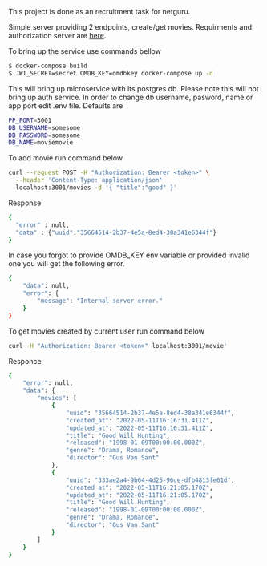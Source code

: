 This project is done as an recruitment task for netguru.

Simple server providing 2 endpoints, create/get movies. Requirments and authorization server are [here](https://github.com/netguru/nodejs-recruitment-task).


To bring up the service use commands bellow

```sh
$ docker-compose build
$ JWT_SECRET=secret OMDB_KEY=omdbkey docker-compose up -d
```

This will bring up microservice with its postgres db. Please note this will not bring up auth service.
In order to change db username, pasword, name or app port edit .env file. Defaults are

```sh
PP_PORT=3001
DB_USERNAME=somesome
DB_PASSWORD=somesome
DB_NAME=moviemovie
```

To add movie run command below
```sh
curl --request POST -H "Authorization: Bearer <token>" \
  --header 'Content-Type: application/json'
  localhost:3001/movies -d '{ "title":"good" }'  
```
Response
```sh
{
  "error" : null,
  "data" : {"uuid":"35664514-2b37-4e5a-8ed4-38a341e6344f"}
}
```

In case you forgot to provide OMDB_KEY env variable or provided invalid one you will get the following error.

```sh
{
    "data": null,
    "error": {
        "message": "Internal server error."
    }
}
```

To get movies created by current user run command below

```sh
curl -H "Authorization: Bearer <token>" localhost:3001/movie' 
```

Responce
```sh
{
    "error": null,
    "data": {
        "movies": [
            {
                "uuid": "35664514-2b37-4e5a-8ed4-38a341e6344f",
                "created_at": "2022-05-11T16:16:31.411Z",
                "updated_at": "2022-05-11T16:16:31.411Z",
                "title": "Good Will Hunting",
                "released": "1998-01-09T00:00:00.000Z",
                "genre": "Drama, Romance",
                "director": "Gus Van Sant"
            },
            {
                "uuid": "333ae2a4-9b64-4d25-96ce-dfb4813fe61d",
                "created_at": "2022-05-11T16:21:05.170Z",
                "updated_at": "2022-05-11T16:21:05.170Z",
                "title": "Good Will Hunting",
                "released": "1998-01-09T00:00:00.000Z",
                "genre": "Drama, Romance",
                "director": "Gus Van Sant"
            }
        ]
    }
}
```

